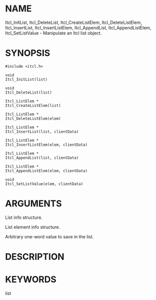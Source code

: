 # NAME

Itcl_InitList, Itcl_DeleteList, Itcl_CreateListElem,
Itcl_DeleteListElem, Itcl_InsertList, Itcl_InsertListElem,
Itcl_AppendList, Itcl_AppendListElem, Itcl_SetListValue - Manipulate an
Itcl list object.

# SYNOPSIS

    #include <itcl.h>

    void
    Itcl_InitList(list)

    void
    Itcl_DeleteList(list)

    Itcl_ListElem *
    Itcl_CreateListElem(list)

    Itcl_ListElem *
    Itcl_DeleteListElem(elem)

    Itcl_ListElem *
    Itcl_InsertList(list, clientData)

    Itcl_ListElem *
    Itcl_InsertListElem(elem, clientData)

    Itcl_ListElem *
    Itcl_AppendList(list, clientData)

    Itcl_ListElem *
    Itcl_AppendListElem(elem, clientData)

    void
    Itcl_SetListValue(elem, clientData)

# ARGUMENTS

List info structure.

List element info structure.

Arbitrary one-word value to save in the list.

# DESCRIPTION

# KEYWORDS

list
